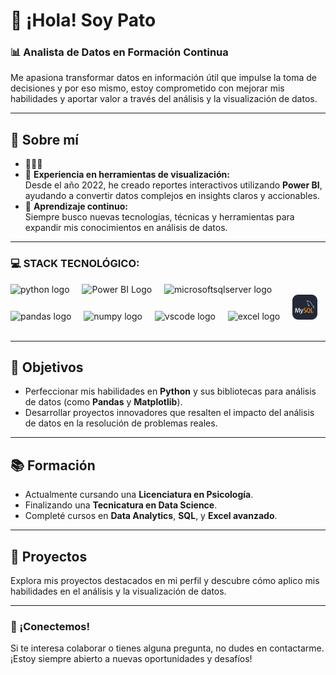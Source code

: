 # 👋 ¡Hola! Soy Pato  

### 📊 Analista de Datos en Formación Continua  

Me apasiona transformar datos en información útil que impulse la toma de decisiones y por eso mismo, estoy comprometido con mejorar mis habilidades y aportar valor a través del análisis y la visualización de datos.  

---

## 🌟 Sobre mí  
- 👨🏻‍💻 
- 🚀 **Experiencia en herramientas de visualización:**  
  Desde el año 2022, he creado reportes interactivos utilizando **Power BI**, ayudando a convertir datos complejos en insights claros y accionables.  
- 📖 **Aprendizaje continuo:**  
  Siempre busco nuevas tecnologías, técnicas y herramientas para expandir mis conocimientos en análisis de datos.  

---
### 💻 STACK TECNOLÓGICO:

<div align="left">
<img src="https://cdn.jsdelivr.net/gh/devicons/devicon/icons/python/python-original.svg" height="40" alt="python logo"  />
<img width="12" />
<img src="https://powerbi.microsoft.com/pictures/application-logos/svg/powerbi.svg" alt="Power BI Logo" width="40">
<img width="12" />
<img src="https://cdn.worldvectorlogo.com/logos/microsoft-sql-server-1.svg" height="40" alt="microsoftsqlserver logo"  />
<img src="https://cdn.jsdelivr.net/gh/devicons/devicon/icons/pandas/pandas-original.svg" height="40" alt="pandas logo"  />
<img width="12" />
<img src="https://cdn.jsdelivr.net/gh/devicons/devicon/icons/numpy/numpy-original.svg" height="40" alt="numpy logo"  />
<img width="12" />
<img src="https://cdn.jsdelivr.net/gh/devicons/devicon/icons/vscode/vscode-original.svg" height="40" alt="vscode logo"  />
<img width="12" />
<img src="https://cdn.worldvectorlogo.com/logos/excel-4.svg" alt="excel logo" width="38">
<img width="12" />
<img src="https://github.com/tandpfun/skill-icons/blob/main/icons/MySQL-Dark.svg" alt="mysql logo" width="40">
<img width="12" />

---

## 🎯 Objetivos  
- Perfeccionar mis habilidades en **Python** y sus bibliotecas para análisis de datos (como **Pandas** y **Matplotlib**).  
- Desarrollar proyectos innovadores que resalten el impacto del análisis de datos en la resolución de problemas reales.  

---

## 📚 Formación  
- Actualmente cursando una **Licenciatura en Psicología**.  
- Finalizando una **Tecnicatura en Data Science**.  
- Completé cursos en **Data Analytics**, **SQL**, y **Excel avanzado**.  

---

## 🚀 Proyectos  
Explora mis proyectos destacados en mi perfil y descubre cómo aplico mis habilidades en el análisis y la visualización de datos.  

---

### 💬 ¡Conectemos!  
Si te interesa colaborar o tienes alguna pregunta, no dudes en contactarme. ¡Estoy siempre abierto a nuevas oportunidades y desafíos!  
